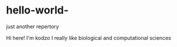 # hello-world-
just another repertory

Hi here! I'm kodzo 
I really like biological and computational sciences  

